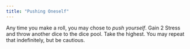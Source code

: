 ```yaml
---
title: "Pushing Oneself"
---
```


Any time you make a roll, you may chose to _push yourself_. Gain 2 Stress and throw another dice to the dice pool. Take the highest. You may repeat that indefinitely, but be cautious.
